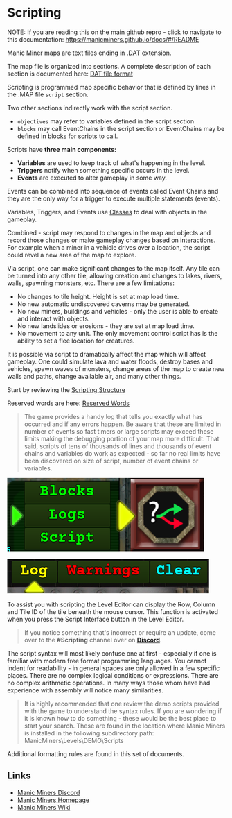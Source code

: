 # Scripting

NOTE: If you are reading this on the main github repro - click to navigate to this documentation:  https://manicminers.github.io/docs/#/README

Manic Miner maps are text files ending in .DAT extension.

The map file is organized into sections. A complete description of each section is documented here: [DAT file format](_pages/DatFileFormat)

Scripting is programmed map specific behavior that is defined by lines in the .MAP file `script` section.

Two other sections indirectly work with the script section.
- `objectives` may refer to variables defined in the script section
- `blocks` may call EventChains in the script section or EventChains may be defined in blocks for scripts to call.

Scripts have **three main components:**

- **Variables** are used to keep track of what's happening in the level.
- **Triggers** notify when something specific occurs in the level.
- **Events** are executed to alter gameplay in some way.

Events can be combined into sequence of events called Event Chains and they are the only way for a trigger to execute multiple statements (events).

Variables, Triggers, and Events use [Classes](_pages/Classes) to deal with objects in the gameplay.

Combined - script may respond to changes in the map and objects and record those changes or make gameplay changes based on interactions. For example when a miner in a vehicle drives over a location, the script could revel a new area of the map to explore.

Via script, one can make significant changes to the map itself. Any tile can be turned into any other tile, allowing creation and changes to lakes, rivers, walls, spawning monsters, etc. There are a few limitations:
- No changes to tile height. Height is set at map load time.
- No new automatic undiscovered caverns may be generated.
- No new miners, buildings and vehicles - only the user is able to create and interact with objects.
- No new landslides or erosions - they are set at map load time.
- No movement to any unit. The only movement control script has is the ability to set a flee location for creatures.

It is possible via script to dramatically affect the map which will affect gameplay. One could simulate lava and water floods, destroy bases and vehicles, spawn waves of monsters, change areas of the map to create new walls and paths, change available air, and many other things. 

Start by reviewing the [Scripting Structure](_pages/ScriptingStructure)

Reserved words are here: [Reserved Words](_pages/ReservedWords)

>The game provides a handy log that tells you exactly what has occurred and if any errors happen. Be aware that these are limited in number of events so fast timers or large scripts may exceed these limits making the debugging portion of your map more difficult. That said, scripts of tens of thousands of lines and thousands of event chains and variables do work as expected - so far no real limits have been discovered on size of script, number of event chains or variables.

![ShowLogs_Screenshot](_media/EditorScriptingOptions.png "Script Button")

![ShowLog_Screenshot](_media/EditorShowLogs.png "Show Logs")

To assist you with scripting the Level Editor can display the Row, Column and Tile ID of the tile beneath the mouse cursor. This function is activated when you press the Script Interface button in the Level Editor.

>If you notice something that's incorrect or require an update, come over to the **#Scripting** channel over on **[Discord](https://discord.gg/85k8JHz)**.

The script syntax will most likely confuse one at first - especially if one is familiar with modern free format programming languages. You cannot indent for readability - in general spaces are only allowed in a few specific places. There are no complex logical conditions or expressions. There are no complex arithmetic operations. In many ways those whom have had experience with assembly will notice many similarities.

>It is highly recommended that one review the demo scripts provided with the game to understand the syntax rules. If you are wondering if it is known how to do something - these would be the best place to start your search. These are found in the location where Manic Miners is installed in the following subdirectory path: ManicMiners\Levels\DEMO\Scripts

Additional formatting rules are found in this set of documents.

## Links
 - [Manic Miners Discord](https://discord.gg/85k8JHz)
 - [Manic Miners Homepage](https://manicminers.baraklava.com/)
 - [Manic Miners Wiki](https://manicminers.fandom.com/)
